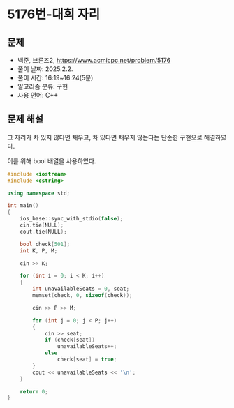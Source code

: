 # 5176번-대회 자리

## 문제

- 백준, 브론즈2, https://www.acmicpc.net/problem/5176
- 풀이 날짜: 2025.2.2.
- 풀이 시간: 16:19~16:24(5분)
- 알고리즘 분류: 구현
- 사용 언어: C++

## 문제 해설

그 자리가 차 있지 않다면 채우고, 차 있다면 채우지 않는다는 단순한 구현으로 해결하였다.

이를 위해 bool 배열을 사용하였다.

```cpp
#include <iostream>
#include <cstring>

using namespace std;

int main()
{
    ios_base::sync_with_stdio(false);
    cin.tie(NULL);
    cout.tie(NULL);

    bool check[501];
    int K, P, M;

    cin >> K;

    for (int i = 0; i < K; i++)
    {
        int unavailableSeats = 0, seat;
        memset(check, 0, sizeof(check));

        cin >> P >> M;

        for (int j = 0; j < P; j++)
        {
            cin >> seat;
            if (check[seat])
                unavailableSeats++;
            else
                check[seat] = true;
        }
        cout << unavailableSeats << '\n';
    }

    return 0;
}
```
